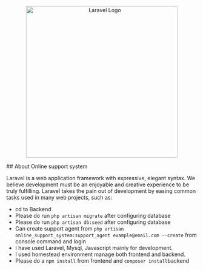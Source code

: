 <p align="center"><a href="https://laravel.com" target="_blank"><img src="https://raw.githubusercontent.com/laravel/art/master/logo-lockup/5%20SVG/2%20CMYK/1%20Full%20Color/laravel-logolockup-cmyk-red.svg" width="400" alt="Laravel Logo"></a></p>
## About Online support system

Laravel is a web application framework with expressive, elegant syntax. We believe development must be an enjoyable and creative experience to be truly fulfilling. Laravel takes the pain out of development by easing common tasks used in many web projects, such as:

- cd to Backend
- Please do run ``php artisan migrate`` after configuring database
- Please do run ``php artisan db:seed`` after configuring database
- Can create support agent from ``php artisan online_support_system:support_agent example@email.com --create`` from console command and login
- I have used Laravel, Mysql, Javascript mainly for development.
- I used homestead environment manage both frontend and backend.
- Please do a ``npm install`` from frontend and ``composer install``backend

